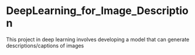 # DeepLearning_for_Image_Description
This project in deep learning involves developing a model that can generate descriptions/captions of images 
